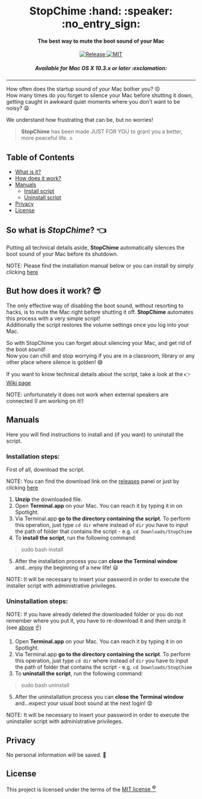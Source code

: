<h1 align="center">
	StopChime :hand: :speaker: :no_entry_sign:
</h1>

<h4 align="center">
	The best way to mute the boot sound of your Mac
</h4>

<p align="center">
	<a href="https://github.com/m-paolino/StopChime/releases/latest" target="blank">
	<img src="https://img.shields.io/badge/Latest_release-v1.0.2-brightgreen.svg" alt="Release">
	</a>
	<a href="https://opensource.org/licenses/MIT" target="blank">
	<img src="https://img.shields.io/badge/License-MIT-yellow.svg" alt="MIT">
	</a>
</p>

<h5 align="center">
	Available for Mac OS X 10.3.x or later :exclamation:
</h5>

-----

How often does the startup sound of your Mac bother you? :persevere:
<br>
How many times do you forget to silence your Mac before shutting it down, getting caught in awkward quiet moments where you don't want to be noisy? :weary:

We understand how frustrating that can be, but no worries!

>**StopChime** has been made JUST FOR YOU to grant you a better, more peaceful life. :top:

## Table of Contents

- [What is it?](#intro)
- [How does it work?](#how)
- [Manuals](#manuals)
	- [Install script](#installation-steps)
	- [Uninstall script](#uninstallation-steps)
- [Privacy](#privacy)
- [License](#license)

<a name="intro"></a>
## So what is *StopChime*? :point_left:

Putting all technical details aside, **StopChime** automatically silences the boot sound of your  Mac before its shutdown.

NOTE: Please find the installation manual below or you can install by simply clicking [here](#installation-steps)

<a name="how"></a>
## But how does it work? :sunglasses:

The only effective way of disabling the boot sound, without resorting to hacks, is to mute the Mac right before shutting it off. **StopChime** automates this process with a very simple script!
<br>
Additionally the script restores the volume settings once you log into your Mac.

So with StopChime you can forget about silencing your Mac, and get rid of the boot sound!
<br>
Now you can chill and stop worrying if you are in a classroom, library or any other place where silence is golden! :sweat_smile:

If you want to know technical details about the script, take a look at the :point_right: [Wiki page](https://github.com/m-paolino/StopChime/wiki)

NOTE: unfortunately it does not work when external speakers are connected (I am working on it!)

## Manuals

Here you will find instructions to install and (if you want) to uninstall the script.

### Installation steps:

First of all, download the script.

<a name="above"></a>
NOTE: You can find the download link on the [releases](https://github.com/m-paolino/StopChime/releases) panel or just by clicking [here](https://github.com/m-paolino/StopChime/releases/download/v1.0.2/StopChime.zip)

1. **Unzip** the downloaded file.
2. Open **Terminal.app** on your Mac. You can reach it by typing it in on Spotlight.
3. Via Terminal.app **go to the directory containing the script**. To perform this operation, just type `cd dir` where instead of `dir` you have to input the path of folder that contains the script - e.g. `cd Downloads/StopChime`
4. To **install the script**, run the following command:
>sudo bash install
5. After the installation process you can **close the Terminal window** and...enjoy the beginning of a new life! :smiley:

NOTE: It will be necessary to insert your password in order to execute the installer script with administrative privileges.

### Uninstallation steps:

NOTE: If you have already deleted the downloaded folder or you do not remember where you put it, you have to re-download it and then unzip it (see [above](#above) :point_up:)

1. Open **Terminal.app** on your Mac. You can reach it by typing it in on Spotlight.
2. Via Terminal.app **go to the directory containing the script**. To perform this operation, just type `cd dir` where instead of `dir` you have to input the path of folder that contains the script - e.g. `cd Downloads/StopChime`
3. To **uninstall the script**, run the following command:
>sudo bash uninstall
5. After the uninstallation process you can **close the Terminal window** and...expect your usual boot sound at the next login! :rage:

NOTE: It will be necessary to insert your password in order to execute the uninstaller script with administrative privileges.

## Privacy

No personal information will be saved. :see_no_evil:

## License

This project is licensed under the terms of the [MIT license <sup>&copy;</sup>](LICENSE)

